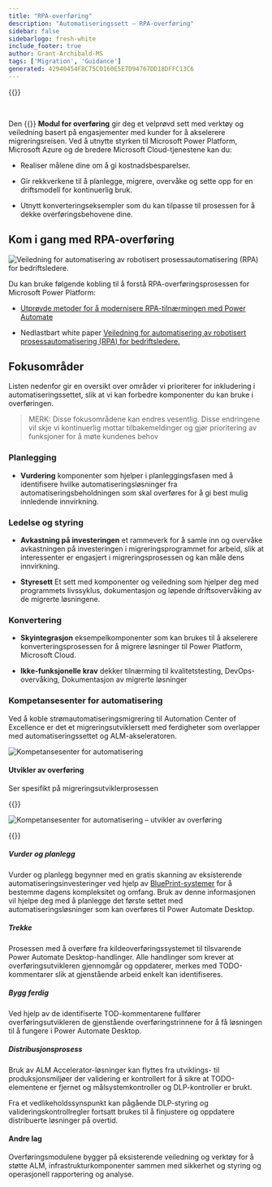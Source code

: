 ```yaml
---
title: "RPA-overføring"
description: "Automatiseringssett – RPA-overføring"
sidebar: false
sidebarlogo: fresh-white
include_footer: true
author: Grant-Archibald-MS
tags: ['Migration', 'Guidance']
generated: 42940454F8C75C0160E5E7D94767DD18DFFC13C6
---
```


{{<toc>}}

<br/>

Den {{<product-name>}} **Modul for overføring** gir deg et velprøvd sett med verktøy og veiledning basert på engasjementer med kunder for å akselerere migreringsreisen. Ved å utnytte styrken til Microsoft Power Platform, Microsoft Azure og de bredere Microsoft Cloud-tjenestene kan du:

- Realiser målene dine om å gi kostnadsbesparelser.

- Gir rekkverkene til å planlegge, migrere, overvåke og sette opp for en driftsmodell for kontinuerlig bruk.

- Utnytt konverteringseksempler som du kan tilpasse til prosessen for å dekke overføringsbehovene dine.

## Kom i gang med RPA-overføring

![Veiledning for automatisering av robotisert prosessautomatisering (RPA) for bedriftsledere.](https://msflowblogscdn.azureedge.net/wp-content/uploads/2022/01/RPAWhitepaper_Img-241x300.png)

Du kan bruke følgende kobling til å forstå RPA-overføringsprosessen for Microsoft Power Platform:

- [Utprøvde metoder for å modernisere RPA-tilnærmingen med Power Automate](https://powerautomate.microsoft.com/blog/proven-methods-to-modernize-your-rpa-approach-with-power-automate/)

- Nedlastbart white paper [Veiledning for automatisering av robotisert prosessautomatisering (RPA) for bedriftsledere.](https://aka.ms/PAD/RPAMigrationWhitepaper)

## Fokusområder

Listen nedenfor gir en oversikt over områder vi prioriterer for inkludering i automatiseringssettet, slik at vi kan forbedre komponenter du kan bruke i overføringen.

> MERK: Disse fokusområdene kan endres vesentlig. Disse endringene vil skje vi kontinuerlig mottar tilbakemeldinger og gjør prioritering av funksjoner for å møte kundenes behov

### Planlegging

- **Vurdering** komponenter som hjelper i planleggingsfasen med å identifisere hvilke automatiseringsløsninger fra automatiseringsbeholdningen som skal overføres for å gi best mulig innledende innvirkning.

### Ledelse og styring

- **Avkastning på investeringen** et rammeverk for å samle inn og overvåke avkastningen på investeringen i migreringsprogrammet for arbeid, slik at interessenter er engasjert i migreringsprosessen og kan måle dens innvirkning.

- **Styresett** Et sett med komponenter og veiledning som hjelper deg med programmets livssyklus, dokumentasjon og løpende driftsovervåking av de migrerte løsningene.

### Konvertering

- **Skyintegrasjon** eksempelkomponenter som kan brukes til å akselerere konverteringsprosessen for å migrere løsninger til Power Platform, Microsoft Cloud.

- **Ikke-funksjonelle krav** dekker tilnærming til kvalitetstesting, DevOps-overvåking, Dokumentasjon av migrerte løsninger

### Kompetansesenter for automatisering

Ved å koble strømautomatiseringsmigrering til Automation Center of Excellence er det et migreringsutviklersett med ferdigheter som overlapper med automatiseringssettet og ALM-akseleratoren.

![Kompetansesenter for automatisering](/images/illustrations/automation-kit-migration.svg)

#### Utvikler av overføring

Ser spesifikt på migreringsutviklerprosessen

{{<border>}}

![Kompetansesenter for automatisering – utvikler av overføring](/images/illustrations/automation-kit-migration-developer.svg)

{{</border>}}

##### Vurder og planlegg

Vurder og planlegg begynner med en gratis skanning av eksisterende automatiseringsinvesteringer ved hjelp av [BluePrint-systemer](https://www.blueprintsys.com/) for å bestemme dagens kompleksitet og omfang. Bruk av denne informasjonen vil hjelpe deg med å planlegge det første settet med automatiseringsløsninger som kan overføres til Power Automate Desktop.

##### Trekke

Prosessen med å overføre fra kildeoverføringssystemet til tilsvarende Power Automate Desktop-handlinger. Alle handlinger som krever at overføringsutvikleren gjennomgår og oppdaterer, merkes med TODO-kommentarer slik at gjenstående arbeid enkelt kan identifiseres.

##### Bygg ferdig

Ved hjelp av de identifiserte TOD-kommentarene fullfører overføringsutvikleren de gjenstående overføringstrinnene for å få løsningen til å fungere i Power Automate Desktop.

##### Distribusjonsprosess

Bruk av ALM Accelerator-løsninger kan flyttes fra utviklings- til produksjonsmiljøer der validering er kontrollert for å sikre at TODO-elementene er fjernet og målsystemkontroller og DLP-kontroller er brukt.

Fra et vedlikeholdssynspunkt kan pågående DLP-styring og valideringskontrollregler fortsatt brukes til å finjustere og oppdatere distribuerte løsninger på overtid.

#### Andre lag

Overføringsmodulene bygger på eksisterende veiledning og verktøy for å støtte ALM, infrastrukturkomponenter sammen med sikkerhet og styring og operasjonell rapportering og analyse.
